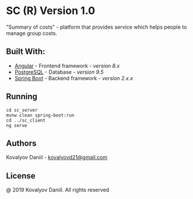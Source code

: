 # SC (R) Version 1.0 
"Summary of costs" - platform that provides service which helps people to manage group costs.
## Built With:
* [Angular](https://angular.io) - Frontend framework - *version 8.x*
* [PostgreSQL](https://www.postgresql.org/) - Database - *version 9.5*
* [Spring Boot](https://spring.io/projects/spring-boot) - Backend framework - *version 2.x.x*
## Running
`cd sc_server`   
`mvnw clean spring-boot:run`  
`cd ../sc_client`  
`ng serve`  
## Authors
Kovalyov Daniil - <kovalyovd21@gmail.com>
## License
@ 2019 Kovalyov Daniil. All rights reserved
